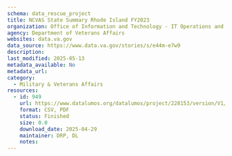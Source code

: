 ```yaml
---
schema: data_rescue_project 
title: NCVAS State Summary Rhode Island FY2023
organization: Office of Information and Technology - IT Operations and Services (ITOPS)
agency: Department of Veterans Affairs
websites: data.va.gov
data_source: https://www.data.va.gov/stories/s/e44m-e7w9
description: 
last_modified: 2025-05-13
metadata_available: No
metadata_url: 
category:
  - Military & Veterans Affairs 
resources:
  - id: 949
    url: https://www.datalumos.org/datalumos/project/228153/version/V1/view
    format: CSV, PDF
    status: Finished
    size: 0.0
    download_date: 2025-04-29
    maintainer: DRP, DL
    notes: 
---
```

